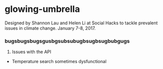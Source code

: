 # glowing-umbrella
Designed by Shannon Lau and Helen Li at Social Hacks to tackle prevalent issues in climate change. January 7-8, 2017.

### bugsbugsbugsgusbgsubsubugbsugbsugbubgugs
1. Issues with the API
  * Temperature search sometimes dysfunctional 
